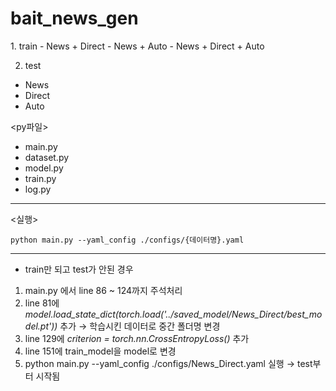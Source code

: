 # bait_news_gen

<data>
1. train
- News + Direct
- News + Auto
- News + Direct + Auto

2. test
- News
- Direct
- Auto

<py파일>
- main.py
- dataset.py
- model.py
- train.py
- log.py

---------------

<실행>
```
python main.py --yaml_config ./configs/{데이터명}.yaml
```
---------------
- train만 되고 test가 안된 경우
1.  main.py 에서 line 86 ~ 124까지 주석처리
2. line 81에 *model.load_state_dict(torch.load('../saved_model/News_Direct/best_model.pt'))* 추가 → 학습시킨 데이터로 중간 폴더명 변경
3. line 129에 *criterion = torch.nn.CrossEntropyLoss()* 추가
4. line 151에 train_model을 model로 변경
5. python main.py --yaml_config ./configs/News_Direct.yaml 실행 → test부터 시작됨
